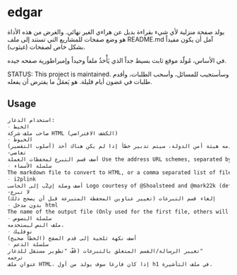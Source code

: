 edgar
===

يولد صفحة منزلية لأي شيء بقراءة بديل عن هراءي الغير نهائي.
والغرض من هذه الأداة هو وضع صفحات للمشاريع التي تستند إلى ملف README.md
آمل أن يكون مفيداً بشكل خاص لصفحات (غيثوب).

في الأساس، مُولّد موقع ثابت بسيط جداً الذي يَأْخذُ ملفاً وحيداً وإمبراطورية
صفحه جيده.

STATUS: This project is maintained. وسأستجيب للمسائل، وأسحب الطلبات، وأقدم طلبات في غضون أيام قليلة. هو يَعمَلُ
ما يفترض أن يفعله.

Usage
---

```md
استخدام الدغار:
- الخيط
صاحب ملف شركة HTML (الكشف الافتراضي)
- الخيوط
الملف الذي تستخدمه هيئة أمن الدولة، سيتم تدبير خطأ إذا لم يكن هناك أحد (أسلوب التقصير)
-تغاضي
أضف قسم التبرع لمحفظات العملة Use the address URL schemes, separated by commas(no spaces.) غيّرهم قبل الهروب إلا إذا أردت المال أن يذهب إليّ (default monero:4A2BwLabGUiU65C5JRfwXqFTwWPYNSmuZRjbTDjsu9wT6wV6kMFyXn83ydnVcR7BCsWh8B5b4Z9b6cmqfZiFd9BUpWT,39)
- سلسلة الأسماء
The markdown file to convert to HTML, or a comma separated list of files (default README.md,USAGE.md,index.html,docs/README.md)
- i2plink
أضف وصلة إي2ب إلى الحاسب Logo courtesy of @Shoalsteed and @mark22k (default true)
-لا تبرع
إلغاء قسم التبرعات (تغيير عناوين المحفظة المتبرعة قبل أن يصحح ذلك)
- بدون مدخل html
The name of the output file (Only used for the first file, others will be named inputfile.html) (default index.html)
- سلسلة النصوص
ملف النص ليستخدمه.
- نوفليك
أضف نكهة ثلجية إلى قدم الصفح (الخطأ صحيح)
- سلسلة الدعم
تغيير الرسالة/القسم المتعلق بالتبرعات (قَفْ "تطوير مستقل للدغار"
ترجمه
عنوان ملف HTML، إذا كان فارغا سوف يولد من أول h1 في ملف التأشيرة.
```

